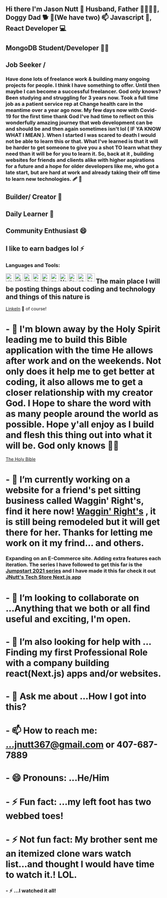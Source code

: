 ## Hi there I'm Jason Nutt 👋  Husband, Father 👨‍👨‍👦‍👦, Doggy Dad 🐕 🐶(We have two) 📫 Javascript 👊, React Developer 💻
## MongoDB Student/Developer 👨‍🎓
## Job Seeker /
### Have done lots of freelance work & building many ongoing projects for people. I think I have something to offer. Until then maybe I can become a successful freelancer. God only knows? Been studying and struggling for 3 years now. Took a full time job as a patient service rep at Change health care in the meantime over a year ago now. My few days now with Covid-19 for the first time thank God I've had time to reflect on this wonderfully amazing journey that web development can be and should be and then again sometimes isn't lol ( IF YA KNOW WHAT I MEAN ). When I started I was scared to death I would not be able to learn this or that. What I've learned is that it will be harder to get someone to give you a shot TO learn what they need than it will be for you to learn it. So, back at it , building websites for friends and clients alike with higher aspirations for a future and a hope for older developers like me, who got a late start, but are hard at work and already taking their off time to learn new technologies. 🩹 👼
## Builder/ Creator 🌱
## Daily Learner  🤔
## Community Enthusiast 😄  
## I like to earn badges lol ⚡
### Languages and Tools:
<img align="left" alt="visual studio code" width="26px" src="https://img.icons8.com/color/48/visual-studio-code-2019.png">
<img align="left" alt="HTML5" width="26px" src="https://cdn-icons-png.flaticon.com/512/1216/1216733.png">
<img align="left" alt="CSS" width="26px" src="https://upload.wikimedia.org/wikipedia/commons/d/d5/CSS3_logo_and_wordmark.svg">
<img align="left" alt="Javascript" width="26px" src="https://img.icons8.com/color/48/javascript--v2.png">
<img align="left" alt="React" width="26px" src="https://img.icons8.com/office/16/000000/react.png">
<img align="left" alt="nodejs" width="26px" src="https://img.icons8.com/color/48/nodejs.png">
<img align="left" alt="MongoDB" width="26px" src="https://img.icons8.com/color/48/mongodb.png">
<img align="left" alt="Sass" width="26px" src="https://img.icons8.com/color/48/sass.png">
<img align="left" alt="git" width="26px" src="https://img.icons8.com/color/48/git.png">
<img align="left" alt="bash" width="26px" src="https://img.icons8.com/plasticine/100/bash.png">

## The main place I will be posting things about coding and technology and things of this nature is
[LinkeIn](https://www.linkedin.com/in/jnuttlovedisciple/)    👋 of course!

# - 🤯 I'm blown away by the Holy Spirit leading me to build this Bible application with the time He allows after work and on the weekends. Not only does it help me to get better at coding, it also allows me to get a closer relationship with my creator God. I Hope to share the word with as many people around the world as possible. Hope y'all enjoy as I build and flesh this thing out into what it will be. God only knows 👷‍♂️
[ The Holy Bible](https://the-holy-bible.vercel.app/)


# - 🌱 I’m currently working on a website for a friend's pet sitting business called Waggin' Right's, find it here now! [ Waggin' Right's](https://waggin-rights.vercel.app/) , it is still being remodeled but it will get there for her. Thanks for letting me work on it my frind... and others.
### Expanding on an E-Commerce site. Adding extra features each iteration. The series I have followed to get this far is the [Jumpstart 2021 series](https://www.youtube.com/playlist?list=PL4RCxklHWZ9v2lcat4oEVGQhZg6r4IQGV) and I have made it this far check it out [JNutt's Tech Store Next.js app](https://estore-swart.vercel.app/)

# - 👯 I’m looking to collaborate on ...Anything that we both or all find useful and exciting, I'm open.
# - 🤔 I’m also looking for help with ... Finding my first Professional Role with a company building react(Next.js) apps and/or websites. 
# - 💬 Ask me about ...How I got into this?
# - 📫 How to reach me: ...jnutt367@gmail.com or 407-687-7889
# - 😄 Pronouns: ...He/Him
# - ⚡ Fun fact: ...my left foot has two webbed toes!
# - ⚡ Not fun fact: My brother sent me an itemized clone wars watch list...and thought I would have time to watch it.! LOL.
### - ⚡ ...I watched it all!

